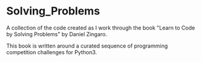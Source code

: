# Solving_Problems

A collection of the code created as I work through the book "Learn to Code by Solving Problems" by Daniel Zingaro.

This book is written around a curated sequence of programming competition challenges for Python3.
